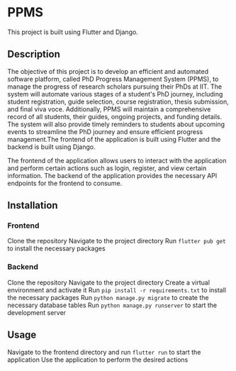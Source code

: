# PPMS
This project is built using Flutter and Django.

## Description
The objective of this project is to develop an efficient and automated software platform, called PhD Progress Management System (PPMS), to manage the progress of research scholars pursuing their PhDs at IIT. The system will automate various stages of a student's PhD journey, including student registration, guide selection, course registration, thesis submission, and final viva voce. Additionally, PPMS will maintain a comprehensive record of all students, their guides, ongoing projects, and funding details. The system will also provide timely reminders to students about upcoming events to streamline the PhD journey and ensure efficient progress management.The frontend of the application is built using Flutter and the backend is built using Django.

The frontend of the application allows users to interact with the application and perform certain actions such as login, register, and view certain information. The backend of the application provides the necessary API endpoints for the frontend to consume.

## Installation
### Frontend
Clone the repository
Navigate to the project directory
Run ```flutter pub get``` to install the necessary packages
### Backend
Clone the repository
Navigate to the project directory
Create a virtual environment and activate it
Run ```pip install -r requirements.txt``` to install the necessary packages
Run ```python manage.py migrate``` to create the necessary database tables
Run ```python manage.py runserver``` to start the development server
## Usage
Navigate to the frontend directory and run ```flutter run``` to start the application
Use the application to perform the desired actions